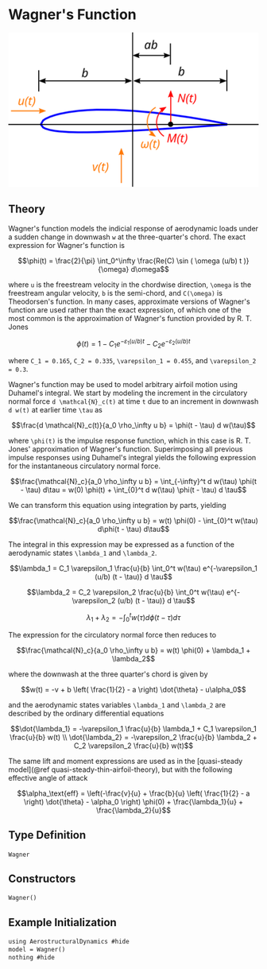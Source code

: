 # Wagner's Function

![](../airfoil.svg)

## Theory

Wagner's function models the indicial response of aerodynamic loads under a sudden change in downwash ``w`` at the three-quarter's chord. The exact expression for Wagner's function is
```math
\phi(t) = \frac{2}{\pi} \int_0^\infty \frac{Re(C) \sin ( \omega (u/b) t  )}{\omega} d\omega
```
where ``u`` is the freestream velocity in the chordwise direction, ``\omega`` is the freestream angular velocity, ``b`` is the semi-chord, and ``C(\omega)`` is Theodorsen's function.  In many cases, approximate versions of Wagner's function are used rather than the exact expression, of which one of the most common is the approximation of Wagner's function provided by R. T. Jones
```math
\phi(t) = 1 - C_1 e^{-\varepsilon_1 (u/b) t} - C_2 e^{-\varepsilon_2 (u/b) t}
```
where ``C_1 = 0.165``, ``C_2 = 0.335``, ``\varepsilon_1 = 0.455``, and ``\varepsilon_2 = 0.3``.

Wagner's function may be used to model arbitrary airfoil motion using Duhamel's integral.  We start by modeling the increment in the circulatory normal force ``d \mathcal{N}_c(t)`` at time ``t`` due to an increment in downwash ``d w(t)`` at earlier time ``\tau`` as
```math
\frac{d \mathcal{N}_c(t)}{a_0 \rho_\infty u b} =  \phi(t - \tau) d w(\tau)
```
where ``\phi(t)`` is the impulse response function, which in this case is R. T. Jones' approximation of Wagner's function.  Superimposing all previous impulse responses using Duhamel's integral yields the following expression for the instantaneous circulatory normal force.
```math
\frac{\mathcal{N}_c}{a_0 \rho_\infty u b} = \int_{-\infty}^t d w(\tau) \phi(t - \tau) d\tau = w(0) \phi(t) + \int_{0}^t  d w(\tau) \phi(t - \tau) d \tau
```
We can transform this equation using integration by parts, yielding
```math
\frac{\mathcal{N}_c}{a_0 \rho_\infty u b} = w(t) \phi(0) - \int_{0}^t w(\tau) d\phi(t - \tau) d\tau
```
The integral in this expression may be expressed as a function of the aerodynamic states ``\lambda_1`` and ``\lambda_2``.
```math
\lambda_1 = C_1 \varepsilon_1 \frac{u}{b} \int_0^t w(\tau) e^{-\varepsilon_1 (u/b) (t - \tau)} d \tau
```
```math
\lambda_2 = C_2 \varepsilon_2 \frac{u}{b} \int_0^t w(\tau) e^{-\varepsilon_2 (u/b) (t - \tau)} d \tau
```
```math
\lambda_1 + \lambda_2 = - \int_0^t w(\tau) d\phi(t-\tau) d\tau
```
The expression for the circulatory normal force then reduces to
```math
\frac{\mathcal{N}_c}{a_0 \rho_\infty u b} = w(t) \phi(0) + \lambda_1 + \lambda_2
```
where the downwash at the three quarter's chord is given by
```math
w(t) = -v + b \left( \frac{1}{2} - a \right) \dot{\theta} - u\alpha_0
```
and the aerodynamic states variables ``\lambda_1`` and ``\lambda_2`` are described by the ordinary differential equations
```math
\dot{\lambda_1} = -\varepsilon_1 \frac{u}{b} \lambda_1 + C_1 \varepsilon_1 \frac{u}{b} w(t) \\
\dot{\lambda_2} = -\varepsilon_2 \frac{u}{b} \lambda_2 + C_2 \varepsilon_2 \frac{u}{b} w(t)
```

The same lift and moment expressions are used as in the [quasi-steady model](@ref quasi-steady-thin-airfoil-theory), but with the following effective angle of attack
```math
\alpha_\text{eff} = \left(-\frac{v}{u} + \frac{b}{u} \left( \frac{1}{2} - a \right) \dot{\theta} - \alpha_0 \right) \phi(0) + \frac{\lambda_1}{u} + \frac{\lambda_2}{u}
```

## Type Definition

```@docs
Wagner
```

## Constructors

```@docs
Wagner()
```

## Example Initialization

```@example wagner
using AerostructuralDynamics #hide
model = Wagner()
nothing #hide
```
